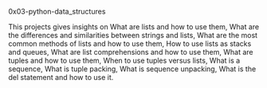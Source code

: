 0x03-python-data_structures

This projects gives insights on What are lists and how to use them, What are the differences and similarities between strings and lists, What are the most common methods of lists and how to use them, How to use lists as stacks and queues, What are list comprehensions and how to use them, What are tuples and how to use them, When to use tuples versus lists, What is a sequence, What is tuple packing, What is sequence unpacking, What is the del statement and how to use it.


